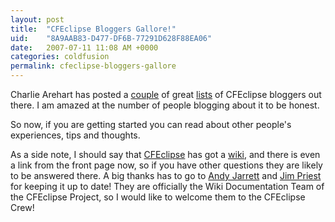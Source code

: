 ```yaml
---
layout: post
title:  "CFEclipse Bloggers Gallore!"
uid:	"8A9AAB83-D477-DF6B-77291D628F88EA06"
date:   2007-07-11 11:08 AM +0000
categories: coldfusion
permalink: cfeclipse-bloggers-gallore
---
```

Charlie Arehart has posted a <a href="http://carehart.org/blog/client/index.cfm/2007/7/10/come_read_70_CFEclipse_bloggers">couple</a> of great <a href="http://carehart.org/blog/client/index.cfm/2007/7/10/come_read_70_CFEclipse_bloggers_part2">lists</a> of CFEclipse bloggers out there. I am amazed at the number of people blogging about it to be honest.

So now, if you are getting started you can read about other people's experiences, tips and thoughts.

As a side note, I should say that <a href="http://www.cfeclipse.org/" title="CFEclipse: The ColdFusion IDE for Eclipse">CFEclipse</a> has got a <a href="http://trac.cfeclipse.org/cfeclipse" title="CFEclipse Plugin - Trac">wiki</a>, and there is even a link from the front page now, so if you have other questions they are likely to be answered there. A big thanks has to go to <a href="http://www.andyjarrett.co.uk/andy/blog/index.cfm" title="Andy Jarrett">Andy Jarrett</a> and <a href="http://www.thecrumb.com/" title="thecrumb.com">Jim Priest</a> for keeping it up to date! They are officially the Wiki Documentation Team of the CFEclipse Project, so I would like to welcome them to the CFEclipse Crew!